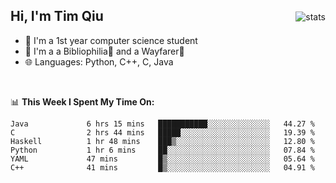 <p>
<img src="https://github-readme-stats.vercel.app/api?username=qyxtim&show_icons=true&theme=onedark" alt="stats" align="right" style="padding-top:20px"/>
</p>

## Hi, I'm Tim Qiu

- 🔭 I'm a 1st year computer science student
- 🌱 I'm a a Bibliophilia📕 and a Wayfarer🚶
- 🌐 Languages: Python, C++, C, Java

<br>

📊 **This Week I Spent My Time On:**
<!--START_SECTION:waka-->

```text
Java             6 hrs 15 mins   ███████████░░░░░░░░░░░░░░   44.27 %
C                2 hrs 44 mins   █████░░░░░░░░░░░░░░░░░░░░   19.39 %
Haskell          1 hr 48 mins    ███▒░░░░░░░░░░░░░░░░░░░░░   12.80 %
Python           1 hr 6 mins     ██░░░░░░░░░░░░░░░░░░░░░░░   07.84 %
YAML             47 mins         █▒░░░░░░░░░░░░░░░░░░░░░░░   05.64 %
C++              41 mins         █▒░░░░░░░░░░░░░░░░░░░░░░░   04.91 %
```

<!--END_SECTION:waka-->
